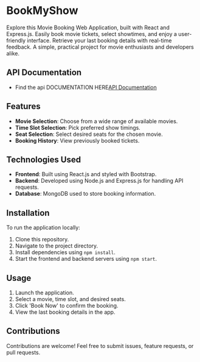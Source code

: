 # BookMyShow
Explore this Movie Booking Web Application, built with React and Express.js. Easily book movie tickets, select showtimes, and enjoy a user-friendly interface. Retrieve your last booking details with real-time feedback. A simple, practical project for movie enthusiasts and developers alike.

## API Documentation
- Find the api DOCUMENTATION HERE[API Documentation](https://github.com/manananand11/BookMyShow/blob/main/Api%20Schema%20Documentation.md)

## Features

- **Movie Selection**: Choose from a wide range of available movies.
- **Time Slot Selection**: Pick preferred show timings.
- **Seat Selection**: Select desired seats for the chosen movie.
- **Booking History**: View previously booked tickets.

## Technologies Used

- **Frontend**: Built using React.js and styled with Bootstrap.
- **Backend**: Developed using Node.js and Express.js for handling API requests.
- **Database**: MongoDB used to store booking information.

## Installation

To run the application locally:
1. Clone this repository.
2. Navigate to the project directory.
3. Install dependencies using `npm install`.
4. Start the frontend and backend servers using `npm start`.

## Usage

1. Launch the application.
2. Select a movie, time slot, and desired seats.
3. Click 'Book Now' to confirm the booking.
4. View the last booking details in the app.

## Contributions

Contributions are welcome! Feel free to submit issues, feature requests, or pull requests.
